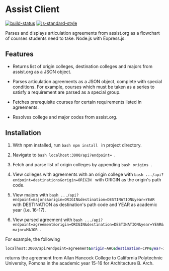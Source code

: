 # Assist Client
[![build-status](https://img.shields.io/travis/oshaw/assist-client/master.svg)](https://travis-ci.org/oshaw/assist-client)
[![js-standard-style](https://img.shields.io/badge/code%20style-standard-brightgreen.svg)](http://standardjs.com/)

Parses and displays articulation agreements from assist.org as a flowchart of courses students need to take. Node.js with Express.js.

## Features
- Returns list of origin colleges, destination colleges and majors from assist.org as a JSON object.

- Parses articulation agreements as a JSON object, complete with special conditions. For example, courses which must be taken as a series to satisfy a requirement are parsed as a special group.

- Fetches prerequisite courses for certain requirements listed in agreements.

- Resolves college and major codes from assist.org.

## Installation
1. With npm installed, run ```bash npm install ``` in project directory.

2. Navigate to ```bash localhost:3000/api?endpoint= ```.

3. Fetch and parse list of origin colleges by appending ```bash origins ```.

4. View colleges with agreements with an origin college with
   ```bash .../api?endpoint=destinations&origin=ORIGIN ```
   with ORIGIN as the origin's path code.
   
5. View majors with
   ```bash .../api?endpoint=majors&origin=ORIGIN&destination=DESTINATION&year=YEAR ```
   with DESTINATION as destination's path code and YEAR as academic year (i.e. 16-17).
   
6. View parsed agreement with 
   ```bash .../api?endpoint=agreement&origin=ORIGIN&destination=DESTINATION&year=YEAR&major=MAJOR ```.

For example, the following
```bash
localhost:3000/api?endpoint=agreement&origin=AHC&destination=CPP&year=15-16&major=ARCH
```
returns the agreement from Allan Hancock College to California Polytechnic University, Pomona in the academic year 15-16 for Architecture B. Arch.

